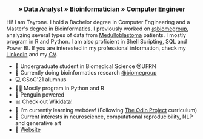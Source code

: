 <h3 align="center">
  » Data Analyst  
  » Bioinformatician 
  » Computer Engineer</h3>
  
  
Hi! I am Tayrone. I hold a Bachelor degree in Computer Engineering and a Master's degree in Bioinformatics.
I previously worked on [@biomegroup](https://github.com/biomegroup), analyzing several types of data from [Medulloblastoma](https://en.wikipedia.org/wiki/Medulloblastoma) patients.
I mostly program in R and Python. I am also proficient in Shell Scripting, SQL and Power BI.
If you are interested in my professional information, check my [LinkedIn](https://www.linkedin.com/in/tayronem/) and my [CV](https://github.com/tayrone/cv_sketch/blob/main/Tayrone_Monteiro_CV%20(English:Portugu%C3%AAs).pdf).

- 🥼 Undergraduate student in Biomedical Science @UFRN
- 🧬 Currently doing bioinformatics research [@biomegroup](https://github.com/biomegroup)
- 💻 GSoC'21 alumnus
- 👨‍💻 Mostly program in Python and R
- 🐧 Penguin powered
- 📊 Check out [Wikidata](https://www.wikidata.org/wiki/Wikidata:Main_Page)!
- 🌱 I’m currently learning webdev! (Following [The Odin Project](https://www.theodinproject.com) curriculum)
- 💬 Current interests in neuroscience, computational reproducibility, NLP and generative art
- 🔗 [Website](https://jvfe.github.io/)

